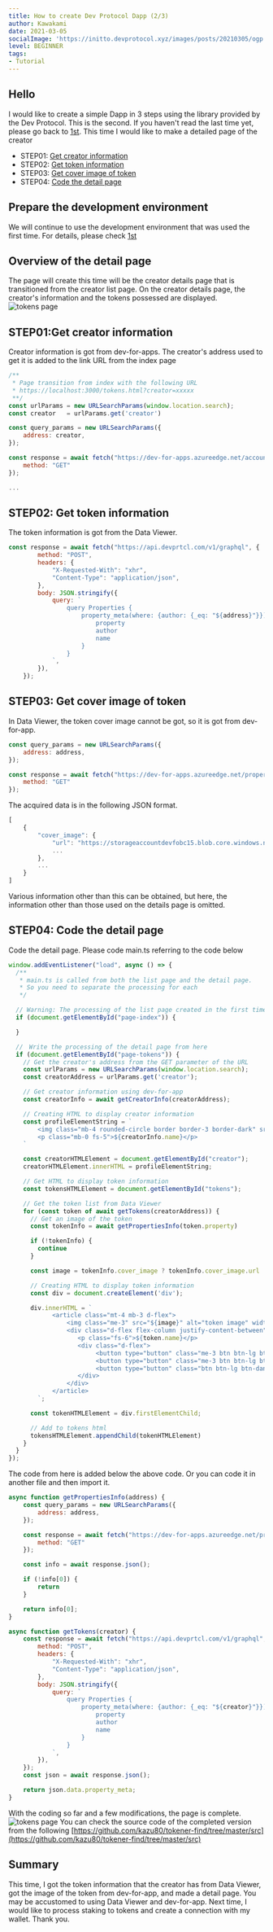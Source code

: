 ```yaml
---
title: How to create Dev Protocol Dapp (2/3)
author: Kawakami
date: 2021-03-05
socialImage: 'https://initto.devprotocol.xyz/images/posts/20210305/ogp.png'
level: BEGINNER
tags:
- Tutorial
---
```


## Hello
I would like to create a simple Dapp in 3 steps using the library provided by the Dev Protocol.
This is the second. If you haven't read the last time yet, please go back to [1st](https://initto.devprotocol.xyz/en/20210226/).
This time I would like to make a detailed page of the creator

- STEP01: [Get creator information](#heading-step01:get-creator-information)
- STEP02: [Get token information](#heading-step02:-get-token-information)
- STEP03: [Get cover image of token](#heading-step03:-get-cover-image-of-token)
- STEP04: [Code the detail page](#heading-step04:-code-the-detail-page)

## Prepare the development environment
We will continue to use the development environment that was used the first time. 
For details, please check [1st](/en/20210226/#section-1)

## Overview of the detail page
The page will create this time will be the creator details page that is transitioned from the creator list page. On the creator details page, the creator's information and the tokens possessed are displayed.
![tokens page](/images/en/20210305/pic03.png)

## STEP01:Get creator information
Creator information is got from dev-for-apps. The creator's address used to get it is added to the link URL from the index page

```javascript
/**
 * Page transition from index with the following URL
 * https://localhost:3000/tokens.html?creator=xxxxx
 **/
const urlParams = new URLSearchParams(window.location.search);
const creator   = urlParams.get('creator')

const query_params = new URLSearchParams({
    address: creator,
});

const response = await fetch("https://dev-for-apps.azureedge.net/accounts?" + query_params, {
    method: "GET"
});

...
```

## STEP02: Get token information
The token information is got from the Data Viewer.

```javascript
const response = await fetch("https://api.devprtcl.com/v1/graphql", {
        method: "POST",
        headers: {
            "X-Requested-With": "xhr",
            "Content-Type": "application/json",
        },
        body: JSON.stringify({
            query: `
                query Properties {
                    property_meta(where: {author: {_eq: "${address}"}}) {
                        property
                        author
                        name
                    }
                }
            `,
        }),
    });
```

## STEP03: Get cover image of token
In Data Viewer, the token cover image cannot be got, so it is got from dev-for-app.

```javascript
const query_params = new URLSearchParams({
    address: address,
});

const response = await fetch("https://dev-for-apps.azureedge.net/properties?" + query_params, {
    method: "GET"
});
```
The acquired data is in the following JSON format.
```javascript
[
    {
        "cover_image": {
            "url": "https://storageaccountdevfobc15.blob.core.windows.net/dev-for-apps-images/assets/d3e6c900_6a1b_11ea_91be_d87dfda8b8e7_36d483d5b7.jpg",
            ...
        },
        ...
    }
]
```
Various information other than this can be obtained, but here, the information other than those used on the details page is omitted.

## STEP04: Code the detail page
Code the detail page. Please code main.ts referring to the code below

```javascript
window.addEventListener("load", async () => {
  /**
   * main.ts is called from both the list page and the detail page. 
   * So you need to separate the processing for each
   */

  // Warning: The processing of the list page created in the first time moves to this if statement
  if (document.getElementById("page-index")) {

  }

  //　Write the processing of the detail page from here
  if (document.getElementById("page-tokens")) {
    // Get the creator's address from the GET parameter of the URL
    const urlParams = new URLSearchParams(window.location.search);
    const creatorAddress = urlParams.get('creator');

    // Get creator information using dev-for-app
    const creatorInfo = await getCreatorInfo(creatorAddress);

    // Creating HTML to display creator information
    const profileElementString = `
        <img class="mb-4 rounded-circle border border-3 border-dark" src="${creatorInfo.portrait.url}" alt="creator image" width="168" height="168" style="object-fit: contain">
        <p class="mb-0 fs-5">${creatorInfo.name}</p>
    `

    const creatorHTMLElement = document.getElementById("creator");
    creatorHTMLElement.innerHTML = profileElementString;

    // Get HTML to display token information
    const tokensHTMLElement = document.getElementById("tokens");

    // Get the token list from Data Viewer
    for (const token of await getTokens(creatorAddress)) {
      // Get an image of the token
      const tokenInfo = await getPropertiesInfo(token.property)

      if (!tokenInfo) {
        continue
      }

      const image = tokenInfo.cover_image ? tokenInfo.cover_image.url : ""

      // Creating HTML to display token information
      const div = document.createElement('div');

      div.innerHTML = `
            <article class="mt-4 mb-3 d-flex">
                <img class="me-3" src="${image}" alt="token image" width="128" height="96" style="object-fit: contain">
                <div class="d-flex flex-column justify-content-between">
                   <p class="fs-6">${token.name}</p>
                   <div class="d-flex">
                        <button type="button" class="me-3 btn btn-lg btn-primary" address="${token.property}" amount="1">1 DEV</button>
                        <button type="button" class="me-3 btn btn-lg btn-success" address="${token.property}" amount="5">5 DEV</button>
                        <button type="button" class="btn btn-lg btn-danger" address="${token.property}" amount="10">10 DEV</button>
                   </div>
                </div>
            </article>
        `;

      const tokenHTMLElement = div.firstElementChild;

      // Add to tokens html
      tokensHTMLElement.appendChild(tokenHTMLElement)
    }
  }
});
```
The code from here is added below the above code. Or you can code it in another file and then import it.
```javascript
async function getPropertiesInfo(address) {
    const query_params = new URLSearchParams({
        address: address,
    });

    const response = await fetch("https://dev-for-apps.azureedge.net/properties?" + query_params, {
        method: "GET"
    });

    const info = await response.json();

    if (!info[0]) {
        return
    }

    return info[0];
}
```

```javascript
async function getTokens(creator) {
    const response = await fetch("https://api.devprtcl.com/v1/graphql", {
        method: "POST",
        headers: {
            "X-Requested-With": "xhr",
            "Content-Type": "application/json",
        },
        body: JSON.stringify({
            query: `
                query Properties {
                    property_meta(where: {author: {_eq: "${creator}"}}) {
                        property
                        author
                        name
                    }
                }
            `,
        }),
    });
    const json = await response.json();

    return json.data.property_meta;
}
```
With the coding so far and a few modifications, the page is complete.
![tokens page](/images/posts/20210305/pic03.png)
You can check the source code of the completed version from the following
[https://github.com/kazu80/tokener-find/tree/master/src](https://github.com/kazu80/tokener-find/tree/master/src)

## Summary
This time, I got the token information that the creator has from Data Viewer, got the image of the token from dev-for-app, and made a detail page. You may be accustomed to using Data Viewer and dev-for-app.
Next time, I would like to process staking to tokens and create a connection with my wallet.
Thank you.